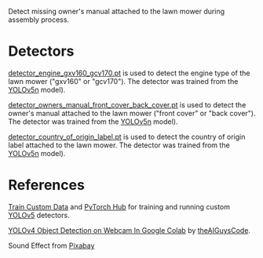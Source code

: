 Detect missing owner's manual attached to the lawn mower during assembly process.

# Detectors
[detector_engine_gxv160_gcv170.pt](https://github.com/unitedtriangle/detector-of-missing-owners-manual-attached-to-lawn-mower/blob/main/detector_engine_gxv160_gcv170.pt) is used to detect the engine type of the lawn mower ("gxv160" or "gcv170"). The detector was trained from the [YOLOv5n](https://github.com/ultralytics/yolov5/releases/download/v6.2/yolov5n.pt) model).

[detector_owners_manual_front_cover_back_cover.pt](https://github.com/unitedtriangle/detector-of-missing-owners-manual-attached-to-lawn-mower/blob/main/detector_owners_manual_front_cover_back_cover.pt) is used to detect the owner's manual attached to the lawn mower ("front cover" or "back cover"). The detector was trained from the [YOLOv5n](https://github.com/ultralytics/yolov5/releases/download/v6.2/yolov5n.pt) model).

[detector_country_of_origin_label.pt](https://github.com/unitedtriangle/detector-of-missing-owners-manual-attached-to-lawn-mower/blob/main/detector_country_of_origin_label.pt) is used to detect the country of origin label attached to the lawn mower. The detector was trained from the [YOLOv5n](https://github.com/ultralytics/yolov5/releases/download/v6.2/yolov5n.pt) model).

# References
[Train Custom Data](https://github.com/ultralytics/yolov5/wiki/Train-Custom-Data) and [PyTorch Hub](https://github.com/ultralytics/yolov5/issues/36) for training and running custom [YOLOv5](https://github.com/ultralytics/yolov5) detectors.

[YOLOv4 Object Detection on Webcam In Google Colab](https://github.com/theAIGuysCode/colab-webcam/blob/main/yolov4_webcam.ipynb) by [theAIGuysCode](https://github.com/theAIGuysCode).

Sound Effect from <a href="https://pixabay.com/?utm_source=link-attribution&amp;utm_medium=referral&amp;utm_campaign=music&amp;utm_content=26528">Pixabay</a>
